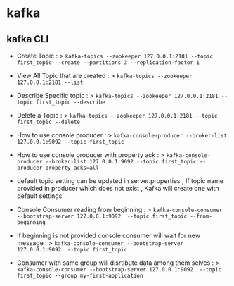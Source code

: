 # kafka
## kafka CLI
- Create Topic : > `kafka-topics --zookeeper 127.0.0.1:2181 --topic first_topic --create --partitions 3 --replication-factor 1`
- View All Topic that are created : > `kafka-topics --zookeeper 127.0.0.1:2181 --list`
- Describe Specific topic : > `kafka-topics --zookeeper 127.0.0.1:2181 --topic first_topic --describe`
- Delete a Topic : > `kafka-topics --zookeeper 127.0.0.1:2181 --topic first_topic --delete`

- How to use console producer : > `kafka-console-producer --broker-list 127.0.0.1:9092 --topic first_topic`
- How to use console producer with property ack : > `kafka-console-producer --broker-list 127.0.0.1:9092 --topic first_topic --producer-property acks=all`

- default topic setting can be updated in server.properties , If topic name provided in producer which does not exist , Kafka will create one with default settings

- Console Consumer reading from beginning : > `kafka-console-consumer --bootstrap-server 127.0.0.1:9092  --topic first_topic --from-beginning`
- if beginning is not provided console consumer will wait for new message : > `kafka-console-consumer --bootstrap-server 127.0.0.1:9092  --topic first_topic `
- Consumer with same group will disrtibute data among them selves : >  `kafka-console-consumer --bootstrap-server 127.0.0.1:9092  --topic first_topic --group my-first-application`


